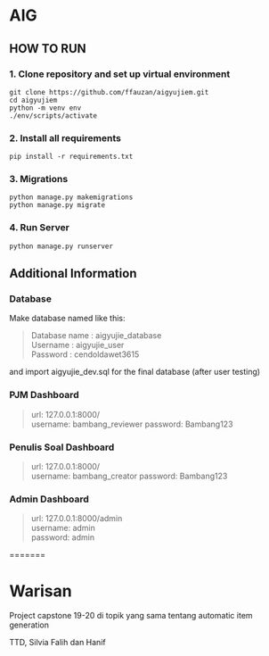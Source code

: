 # AIG

## HOW TO RUN
### 1. Clone repository and set up virtual environment
```
git clone https://github.com/ffauzan/aigyujiem.git
cd aigyujiem
python -m venv env
./env/scripts/activate
```

### 2. Install all requirements
```
pip install -r requirements.txt
```

### 3. Migrations
```
python manage.py makemigrations
python manage.py migrate
```

### 4. Run Server
```
python manage.py runserver
```

## Additional Information
### Database
Make database named like this:

>Database name  : aigyujie_database  
>Username       : aigyujie_user  
>Password       : cendoldawet3615

and import aigyujie_dev.sql for the final database (after user testing)

### PJM Dashboard
> url: 127.0.0.1:8000/  
> username: bambang_reviewer
> password: Bambang123

### Penulis Soal Dashboard
> url: 127.0.0.1:8000/  
> username: bambang_creator
> password: Bambang123

### Admin Dashboard
> url: 127.0.0.1:8000/admin  
> username: admin  
> password: admin

=======
# Warisan
Project capstone 19-20 di topik yang sama tentang automatic item generation

TTD, Silvia Falih dan Hanif